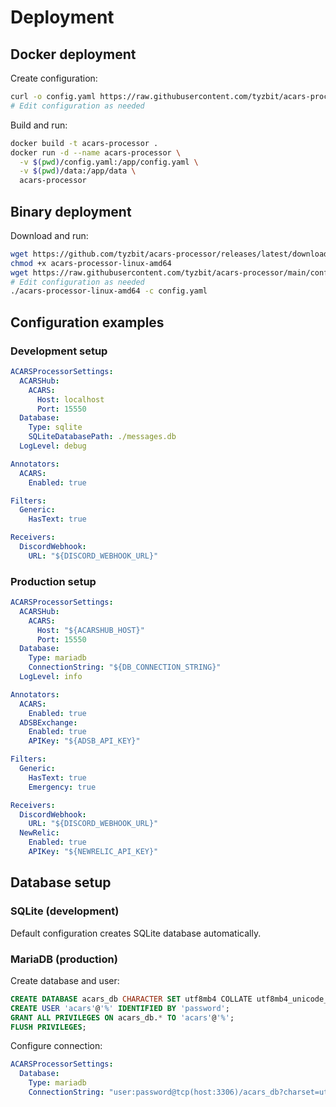 # Deployment

## Docker deployment

Create configuration:
```bash
curl -o config.yaml https://raw.githubusercontent.com/tyzbit/acars-processor/main/config_example.yaml
# Edit configuration as needed
```

Build and run:
```bash
docker build -t acars-processor .
docker run -d --name acars-processor \
  -v $(pwd)/config.yaml:/app/config.yaml \
  -v $(pwd)/data:/app/data \
  acars-processor
```

## Binary deployment

Download and run:
```bash
wget https://github.com/tyzbit/acars-processor/releases/latest/download/acars-processor-linux-amd64
chmod +x acars-processor-linux-amd64
wget https://raw.githubusercontent.com/tyzbit/acars-processor/main/config_example.yaml -O config.yaml
# Edit configuration as needed
./acars-processor-linux-amd64 -c config.yaml
```

## Configuration examples

### Development setup
```yaml
ACARSProcessorSettings:
  ACARSHub:
    ACARS:
      Host: localhost
      Port: 15550
  Database:
    Type: sqlite
    SQLiteDatabasePath: ./messages.db
  LogLevel: debug

Annotators:
  ACARS:
    Enabled: true

Filters:
  Generic:
    HasText: true

Receivers:
  DiscordWebhook:
    URL: "${DISCORD_WEBHOOK_URL}"
```

### Production setup
```yaml
ACARSProcessorSettings:
  ACARSHub:
    ACARS:
      Host: "${ACARSHUB_HOST}"
      Port: 15550
  Database:
    Type: mariadb
    ConnectionString: "${DB_CONNECTION_STRING}"
  LogLevel: info

Annotators:
  ACARS:
    Enabled: true
  ADSBExchange:
    Enabled: true
    APIKey: "${ADSB_API_KEY}"

Filters:
  Generic:
    HasText: true
    Emergency: true

Receivers:
  DiscordWebhook:
    URL: "${DISCORD_WEBHOOK_URL}"
  NewRelic:
    Enabled: true
    APIKey: "${NEWRELIC_API_KEY}"
```

## Database setup

### SQLite (development)
Default configuration creates SQLite database automatically.

### MariaDB (production)
Create database and user:
```sql
CREATE DATABASE acars_db CHARACTER SET utf8mb4 COLLATE utf8mb4_unicode_ci;
CREATE USER 'acars'@'%' IDENTIFIED BY 'password';
GRANT ALL PRIVILEGES ON acars_db.* TO 'acars'@'%';
FLUSH PRIVILEGES;
```

Configure connection:
```yaml
ACARSProcessorSettings:
  Database:
    Type: mariadb
    ConnectionString: "user:password@tcp(host:3306)/acars_db?charset=utf8mb4&parseTime=True&loc=Local"
```
